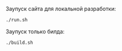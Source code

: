 Заупуск сайта для локальной разработки:

```bash
./run.sh
```

Заупуск только билда:

```bash
./build.sh
```
